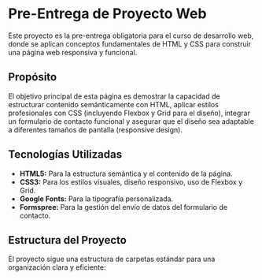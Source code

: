 # Pre-Entrega de Proyecto Web

Este proyecto es la pre-entrega obligatoria para el curso de desarrollo web, donde se aplican conceptos fundamentales de HTML y CSS para construir una página web responsiva y funcional.

## Propósito

El objetivo principal de esta página es demostrar la capacidad de estructurar contenido semánticamente con HTML, aplicar estilos profesionales con CSS (incluyendo Flexbox y Grid para el diseño), integrar un formulario de contacto funcional y asegurar que el diseño sea adaptable a diferentes tamaños de pantalla (responsive design).

## Tecnologías Utilizadas

* **HTML5:** Para la estructura semántica y el contenido de la página.
* **CSS3:** Para los estilos visuales, diseño responsivo, uso de Flexbox y Grid.
* **Google Fonts:** Para la tipografía personalizada.
* **Formspree:** Para la gestión del envío de datos del formulario de contacto.

## Estructura del Proyecto

El proyecto sigue una estructura de carpetas estándar para una organización clara y eficiente: